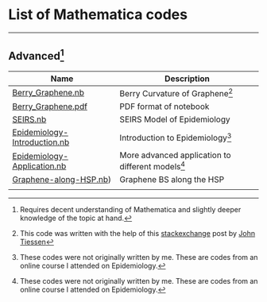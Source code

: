 # List of Mathematica codes 
---

## Advanced[^1]

| Name                                                                                                                                                                      | Description                                       |
| ------------------------------------------------------------------------------------------------------------------------------------------------------------------------- | ------------------------------------------------- |
| [Berry_Graphene.nb](https://github.com/Ravieroy/Computational-Physics/blob/main/MATHEMATICA_CODES/Berry_Graphene.nb "Berry_Graphene.nb")                                  | Berry Curvature of Graphene[^3]                   |
| [Berry_Graphene.pdf](https://github.com/Ravieroy/Computational-Physics/blob/main/MATHEMATICA_CODES/Berry_Graphene.pdf "Berry_Graphene.pdf")                               | PDF format of notebook                            |
| [SEIRS.nb](https://github.com/Ravieroy/Computational-Physics/blob/main/MATHEMATICA_CODES/SEIRS.nb "SEIRS.nb")                                                             | SEIRS Model of Epidemiology                       |
| [Epidemiology-Introduction.nb](https://github.com/Ravieroy/Computational-Physics/blob/main/MATHEMATICA_CODES/Epidemiology-Introduction.nb "Epidemiology-Introduction.nb") | Introduction to Epidemiology[^2]                  |
| [Epidemiology-Application.nb](https://github.com/Ravieroy/Computational-Physics/blob/main/MATHEMATICA_CODES/Epidemiology-Application.nb "Epidemiology-Application.nb")    | More advanced application to different models[^2] |
| [Graphene-along-HSP.nb](https://github.com/Ravieroy/Computational-Physics/blob/main/MATHEMATICA_CODES/Graphene-along-HSP.nb "Graphene-along-HSP.nb"))                                                                                                                                                     | Graphene BS along the HSP                         |
|                                                                                                                                                                           |                                                   |

[^1]: Requires decent understanding of Mathematica and slightly deeper knowledge of the topic at hand. 
[^2]: These codes were not originally written by me. These are codes from an online course I attended on Epidemiology. 
[^3]: This code was written with the help of this [stackexchange](https://physics.stackexchange.com/questions/469259/derivation-of-the-berry-curvature-and-bloch-magnetic-moment-in-graphene)  post by [John Tiessen](https://physics.stackexchange.com/users/226674/john-tiessen)